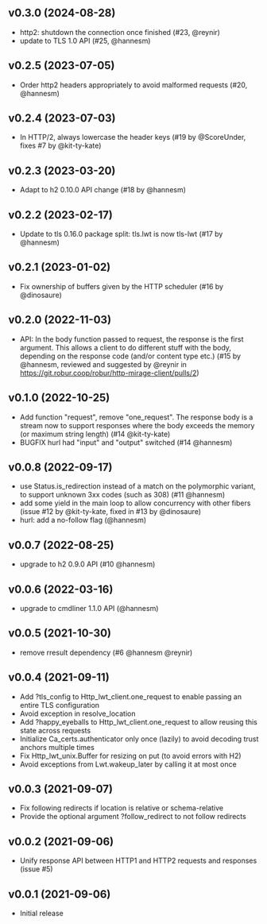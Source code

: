 ## v0.3.0 (2024-08-28)

* http2: shutdown the connection once finished (#23, @reynir)
* update to TLS 1.0 API (#25, @hannesm)

## v0.2.5 (2023-07-05)

* Order http2 headers appropriately to avoid malformed requests (#20, @hannesm)

## v0.2.4 (2023-07-03)

* In HTTP/2, always lowercase the header keys (#19 by @ScoreUnder,
  fixes #7 by @kit-ty-kate)

## v0.2.3 (2023-03-20)

* Adapt to h2 0.10.0 API change (#18 by @hannesm)

## v0.2.2 (2023-02-17)

* Update to tls 0.16.0 package split: tls.lwt is now tls-lwt (#17 by @hannesm)

## v0.2.1 (2023-01-02)

* Fix ownership of buffers given by the HTTP scheduler (#16 by @dinosaure)

## v0.2.0 (2022-11-03)

* API: In the body function passed to request, the response is the first
  argument. This allows a client to do different stuff with the body, depending
  on the response code (and/or content type etc.) (#15 by @hannesm, reviewed and
  suggested by @reynir in https://git.robur.coop/robur/http-mirage-client/pulls/2)

## v0.1.0 (2022-10-25)

* Add function "request", remove "one_request". The response body is a stream
  now to support responses where the body exceeds the memory (or maximum string
  length) (#14 @kit-ty-kate)
* BUGFIX hurl had "input" and "output" switched (#14 @hannesm)

## v0.0.8 (2022-09-17)

* use Status.is_redirection instead of a match on the polymorphic variant, to
  support unknown 3xx codes (such as 308) (#11 @hannesm)
* add some yield in the main loop to allow concurrency with other fibers (issue
  #12 by @kit-ty-kate, fixed in #13 by @dinosaure)
* hurl: add a no-follow flag (@hannesm)

## v0.0.7 (2022-08-25)

* upgrade to h2 0.9.0 API (#10 @hannesm)

## v0.0.6 (2022-03-16)

* upgrade to cmdliner 1.1.0 API (@hannesm)

## v0.0.5 (2021-10-30)

* remove rresult dependency (#6 @hannesm @reynir)

## v0.0.4 (2021-09-11)

* Add ?tls_config to Http_lwt_client.one_request to enable passing an entire
  TLS configuration
* Avoid exception in resolve_location
* Add ?happy_eyeballs to Http_lwt_client.one_request to allow reusing this
  state across requests
* Initialize Ca_certs.authenticator only once (lazily) to avoid decoding
  trust anchors multiple times
* Fix Http_lwt_unix.Buffer for resizing on put (to avoid errors with H2)
* Avoid exceptions from Lwt.wakeup_later by calling it at most once

## v0.0.3 (2021-09-07)

* Fix following redirects if location is relative or schema-relative
* Provide the optional argument ?follow_redirect to not follow redirects

## v0.0.2 (2021-09-06)

* Unify response API between HTTP1 and HTTP2 requests and responses (issue #5)

## v0.0.1 (2021-09-06)

* Initial release
